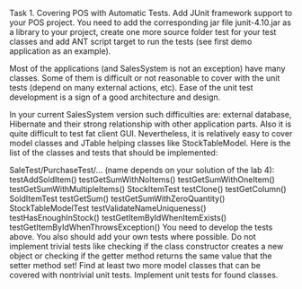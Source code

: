 Task 1. Covering POS with Automatic Tests.
Add JUnit framework support to your POS project. You need to add the corresponding jar file junit-4.10.jar as a library to your project, create one more source folder test for your test classes and add ANT script target to run the tests (see first demo application as an example).

Most of the applications (and SalesSystem is not an exception) have many classes. Some of them is difficult or not reasonable to cover with the unit tests (depend on many external actions, etc). Ease of the unit test development is a sign of a good architecture and design.

In your current SalesSystem version such difficulties are: external database, Hibernate and their strong relationship with other application parts. Also it is quite difficult to test fat client GUI. Nevertheless, it is relatively easy to cover model classes and JTable helping classes like StockTableModel. Here is the list of the classes and tests that should be implemented:

SaleTest/PurchaseTest/... (name depends on your solution of the lab 4):
testAddSoldItem()
testGetSumWithNoItems()
testGetSumWithOneItem()
testGetSumWithMultipleItems()
StockItemTest
testClone()
testGetColumn()
SoldItemTest
testGetSum()
testGetSumWithZeroQuantity()
StockTableModelTest
testValidateNameUniqueness()
testHasEnoughInStock()
testGetItemByIdWhenItemExists()
testGetItemByIdWhenThrowsException()
You need to develop the tests above. You also should add your own tests where possible. Do not implement trivial tests like checking if the class constructor creates a new object or checking if the getter method returns the same value that the setter method set!
Find at least two more model classes that can be covered with nontrivial unit tests. Implement unit tests for found classes.
